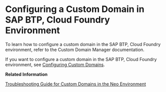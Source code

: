 <!-- loiodc3a8e15e25f4ce18101da414bbb9091 -->

# Configuring a Custom Domain in SAP BTP, Cloud Foundry Environment

To learn how to configure a custom domain in the SAP BTP, Cloud Foundry environment, refer to the Custom Domain Manager documentation.

If you want to configure a custom domain in the SAP BTP, Cloud Foundry environment, see [Configuring Custom Domains](https://help.sap.com/docs/custom-domain/custom-domain-manager/configuring-custom-domains).

**Related Information**  


[Troubleshooting Guide for Custom Domains in the Neo Environment](troubleshooting-guide-for-custom-domains-in-the-neo-environment-216e0ed.md "Use this troubleshooting guide to quickly identify and resolve issues with custom domains in the SAP BTP, Neo environment.")

